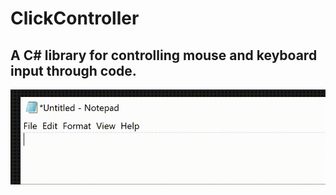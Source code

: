# ClickController

## A C# library for controlling mouse and keyboard input through code.

![automation_example](images/automation_example.gif)
